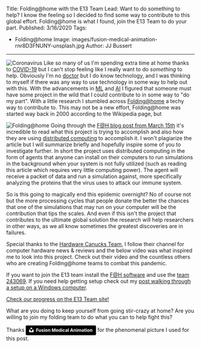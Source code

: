 Title: Folding@home with the E13 Team
Lead: Want to do something to help? I know the feeling so I decided to find some way to contribute to this global effort.  Folding@home is what I found, join the E13 Team to do your part.
Published: 3/16/2020
Tags:
 - Folding@home
Image: images/fusion-medical-animation-rnr8D3FNUNY-unsplash.jpg
Author: JJ Bussert
---

![Coronavirus](/images/posts/Coronavirus-CDC.jpg "Coronavirus")
Like so many of us I'm spending extra time at home thanks to [COVID-19](https://www.cdc.gov/coronavirus/2019-ncov/index.html) but I can't stop feeling like I really want to do *something* to help. Obviously I'm no [doctor](https://en.wikipedia.org/wiki/Doctor_Who) but I do know technology, and I was thinking to myself if there was any way to use technology in some way to help out with this.  With the advancements in [ML](https://en.wikipedia.org/wiki/Machine_learning) and [AI](https://en.wikipedia.org/wiki/Artificial_intelligence) I figured that someone must have some project in the wild that I could contribute to in some way to "do my part".  With a little research I stumbled across [Folding@home](https://foldingathome.org/) a techy way to contribute to.  This may not be a new effort, Folding@home was started way back in 2000 according to the Wikipedia page, but 

![Folding@home](/images/posts/f-at-h.png "Folding@home")
Going through the [F@H blog post from March 15th](https://foldingathome.org/2020/03/15/coronavirus-what-were-doing-and-how-you-can-help-in-simple-terms/) it's incredible to read what this project is trying to accomplish and also how they are using [distributed computing](https://en.wikipedia.org/wiki/Distributed_computing) to accomplish it.  I won't plagiarize the article but I will summarize briefly and hopefully inspire some of you to investigate further.  In short the project uses distributed computing in the form of agents that anyone can install on their computers to run simulations in the background when your system is not fully utilized (such as reading this article which requires very little computing power).  The agent will receive a packet of data and run a simulation against, more specifically analyzing the proteins that the virus uses to attack our immune system.  

So is this going to magically end this epidemic overnight? No of course not but the more processing cycles that people donate the better the chances that one of the simulations that may run on your computer will be the contribution that tips the scales.  And even if this isn't the project that contributes to the ultimate global solution the research will help researchers in other ways, as we all know sometimes the greatest discoveries are in failures.

Special thanks to the [Hardware Canucks Team](https://www.youtube.com/channel/UCTzLRZUgelatKZ4nyIKcAbg), I follow their channel for computer hardware news & reviews and the below video was what inspired me to look into this project.  Check out their video and the countless others who are creating Folding@home teams to combat this pandemic.
<?# YouTube IARaDFndEjM /?>

If you want to join the E13 team install the [F@H software](https://foldingathome.org/start-folding/) and use the [team 243069](https://stats.foldingathome.org/api/team/243069).  If you need help getting setup check out my [post walking through a setup on a Windows computer](/posts/e13-team-folding-at-home.html).

[Check our progress on the E13 Team site!](http://www.e13.team)

What are you doing to keep yourself from going stir-crazy at home? Are you willing to join my folding team to do what you can to help fight this?


Thanks <a style="background-color:black;color:white;text-decoration:none;padding:4px 6px;font-family:-apple-system, BlinkMacSystemFont, &quot;San Francisco&quot;, &quot;Helvetica Neue&quot;, Helvetica, Ubuntu, Roboto, Noto, &quot;Segoe UI&quot;, Arial, sans-serif;font-size:12px;font-weight:bold;line-height:1.2;display:inline-block;border-radius:3px" href="https://unsplash.com/@fusion_medical_animation?utm_medium=referral&amp;utm_campaign=photographer-credit&amp;utm_content=creditBadge" target="_blank" rel="noopener noreferrer" title="Download free do whatever you want high-resolution photos from Fusion Medical Animation"><span style="display:inline-block;padding:2px 3px"><svg xmlns="http://www.w3.org/2000/svg" style="height:12px;width:auto;position:relative;vertical-align:middle;top:-2px;fill:white" viewBox="0 0 32 32"><title>unsplash-logo</title><path d="M10 9V0h12v9H10zm12 5h10v18H0V14h10v9h12v-9z"></path></svg></span><span style="display:inline-block;padding:2px 3px">Fusion Medical Animation</span></a> for the phenomenal picture I used for this post.